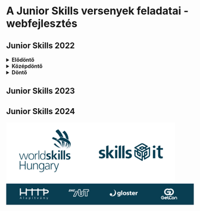 # A Junior Skills versenyek feladatai - webfejlesztés

## Junior Skills 2022

<details>
  
  **<summary>Elődöntő</summary>**

  - [Az elődöntő tesztjei](js2022-s17-hu/js2022-s17-hu-r1/js2022-s17-hu-r1-tests.pdf)
</details>
<details>

  **<summary>Középdöntő</summary>**   
  
  - [A középdöntő tesztjei](js2022-s17-hu/js2022-s17-hu-r2/js2022-s17-hu-r2-tests.pdf)
  - [A középdöntő gyakorlati feladata](js2022-s17-hu/js2022-s17-hu-r2/js2022-s17-hu-r2-testproject.pdf)
  - [A középdöntő gyakorlati feladatához tartozó fájlok](js2022-s17-hu/js2022-s17-hu-r2/feladat_holegballon.zip)
</details>
<details>
  
  **<summary>Döntő</summary>**

  - [A döntő gyakorlati feladata](js2022-s17-hu/js2022-s17-hu-r1/js2022-s17-hu-r1-tests.pdf)
</details>

## Junior Skills 2023

## Junior Skills 2024

![Skills IT - WorldSkills Hungary](https://github.com/es2025-s17-hu/es2025-s17-hu-r3-tp/blob/main/assets/images/wshu-skillsit-sm.png)
![Skills IT](https://github.com/es2025-s17-hu/es2025-s17-hu-r3-tp/blob/main/assets/images/skillsit-members.png)
